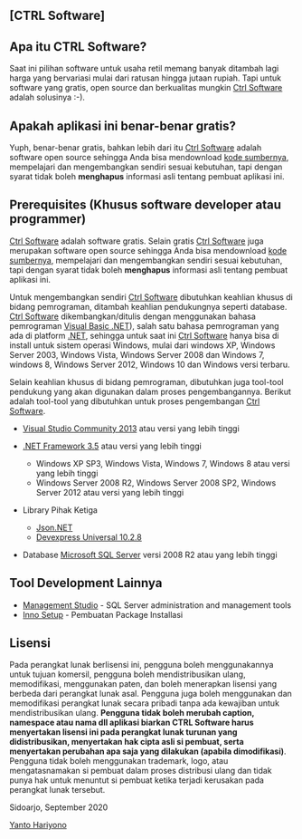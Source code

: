 [CTRL Software]
-------------------

Apa itu CTRL Software?
-------------------

Saat ini pilihan software untuk usaha retil memang banyak ditambah lagi harga yang bervariasi mulai dari ratusan hingga jutaan rupiah. Tapi untuk software yang gratis, open source dan berkualitas mungkin [Ctrl Software](https://github.com/mrthx89/CPYH) adalah solusinya :-).

Apakah aplikasi ini benar-benar gratis?
---------------------------------------

Yuph, benar-benar gratis, bahkan lebih dari itu [Ctrl Software](https://github.com/mrthx89/CPYH) adalah software open source sehingga Anda bisa mendownload [kode sumbernya](https://github.com/mrthx89/CPYH/), mempelajari dan mengembangkan sendiri sesuai kebutuhan, tapi dengan syarat tidak boleh **menghapus** informasi asli tentang pembuat aplikasi ini. 

Prerequisites (Khusus software developer atau programmer)
---------------------------------------------------------
[Ctrl Software](https://github.com/mrthx89/CPYH) adalah software gratis. Selain gratis [Ctrl Software](https://github.com/mrthx89/CPYH) juga merupakan software open source sehingga Anda bisa mendownload [kode sumbernya](https://github.com/mrthx89/CPYH/), mempelajari dan mengembangkan sendiri sesuai kebutuhan, tapi dengan syarat tidak boleh **menghapus** informasi asli tentang pembuat aplikasi ini.

Untuk mengembangkan sendiri [Ctrl Software](https://github.com/mrthx89/CPYH) dibutuhkan keahlian khusus di bidang pemrograman, ditambah keahlian pendukungnya seperti database. [Ctrl Software](https://github.com/mrthx89/CPYH) dikembangkan/ditulis dengan menggunakan bahasa pemrograman [Visual Basic .NET](https://id.wikipedia.org/wiki/Visual_Basic_.NET)), salah satu bahasa pemrograman yang ada di platform [.NET](https://en.wikipedia.org/wiki/.NET_Framework), sehingga untuk saat ini [Ctrl Software](https://github.com/mrthx89/CPYH) hanya bisa di install untuk sistem operasi Windows, mulai dari windows XP, Windows Server 2003, Windows Vista, Windows Server 2008 dan Windows 7, windows 8, Windows Server 2012, Windows 10 dan Windows versi terbaru.

Selain keahlian khusus di bidang pemrograman, dibutuhkan juga tool-tool pendukung yang akan digunakan dalam proses pengembangannya. Berikut adalah tool-tool yang dibutuhkan untuk proses pengembangan [Ctrl Software](https://github.com/mrthx89/CPYH).

* [Visual Studio Community 2013](https://www.visualstudio.com/en-us/news/releasenotes/vs2013-community-vs) atau versi yang lebih tinggi
* [.NET Framework 3.5](https://www.microsoft.com/en-us/download/details.aspx?id=17718) atau versi yang lebih tinggi
    * Windows XP SP3, Windows Vista, Windows 7, Windows 8 atau versi yang lebih tinggi
    * Windows Server 2008 R2, Windows Server 2008 SP2, Windows Server 2012 atau versi yang lebih tinggi
* Library Pihak Ketiga
	* [Json.NET](http://www.nuget.org/packages/Newtonsoft.Json/9.0.1)	    	
    * [Devexpress Universal 10.2.8](https://www.devexpress.com/)
	
* Database [Microsoft SQL Server](https://www.microsoft.com/en-us/sql-server/) versi 2008 R2 atau yang lebih tinggi

Tool Development Lainnya
-----------------------------------------------
* [Management Studio](https://docs.microsoft.com/en-us/sql/ssms/sql-server-management-studio-ssms?view=sql-server-ver15) - SQL Server administration and management tools
* [Inno Setup](https://jrsoftware.org/isdl.php) - Pembuatan Package Installasi

Lisensi
-----------------------------------------------

Pada perangkat lunak berlisensi ini, pengguna boleh menggunakannya untuk tujuan komersil, pengguna boleh mendistribusikan ulang, memodifikasi, menggunakan paten, dan boleh menerapkan lisensi yang berbeda dari perangkat lunak asal. Pengguna juga boleh menggunakan dan memodifikasi perangkat lunak secara pribadi tanpa ada kewajiban untuk mendistribusikan ulang. **Pengguna tidak boleh merubah caption, namespace atau nama dll aplikasi biarkan CTRL Software harus menyertakan lisensi ini pada perangkat lunak turunan yang didistribusikan, menyertakan hak cipta asli si pembuat, serta menyertakan perubahan apa saja yang dilakukan (apabila dimodifikasi)**. Pengguna tidak boleh menggunakan trademark, logo, atau mengatasnamakan si pembuat dalam proses distribusi ulang dan tidak punya hak untuk menuntut si pembuat ketika terjadi kerusakan pada perangkat lunak tersebut.

Sidoarjo, September 2020


[Yanto Hariyono](https://www.facebook.com/YantoHariyono)
